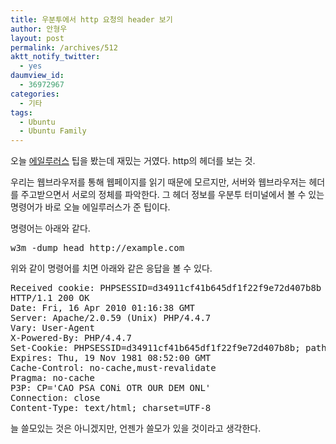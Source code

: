 ```yaml
---
title: 우분투에서 http 요청의 header 보기
author: 안형우
layout: post
permalink: /archives/512
aktt_notify_twitter:
  - yes
daumview_id:
  - 36972967
categories:
  - 기타
tags:
  - Ubuntu
  - Ubuntu Family
---
```

오늘 <a href="/archives/478" target="_blank">에일루러스</a> 팁을 봤는데 재밌는 거였다. http의 헤더를 보는 것.

우리는 웹브라우저를 통해 웹페이지를 읽기 때문에 모르지만, 서버와 웹브라우저는 헤더를 주고받으면서 서로의 정체를 파악한다. 그 헤더 정보를 우분투 터미널에서 볼 수 있는 명령어가 바로 오늘 에일루러스가 준 팁이다.

명령어는 아래와 같다.

<pre class="brush:plain">w3m -dump_head http://example.com</pre>

위와 같이 명령어를 치면 아래와 같은 응답을 볼 수 있다.

<pre class="brush:plain">Received cookie: PHPSESSID=d34911cf41b645df1f22f9e72d407b8b
HTTP/1.1 200 OK
Date: Fri, 16 Apr 2010 01:16:38 GMT
Server: Apache/2.0.59 (Unix) PHP/4.4.7
Vary: User-Agent
X-Powered-By: PHP/4.4.7
Set-Cookie: PHPSESSID=d34911cf41b645df1f22f9e72d407b8b; path=/
Expires: Thu, 19 Nov 1981 08:52:00 GMT
Cache-Control: no-cache,must-revalidate
Pragma: no-cache
P3P: CP=&#039;CAO PSA CONi OTR OUR DEM ONL&#039;
Connection: close
Content-Type: text/html; charset=UTF-8
</pre>

늘 쓸모있는 것은 아니겠지만, 언젠가 쓸모가 있을 것이라고 생각한다.